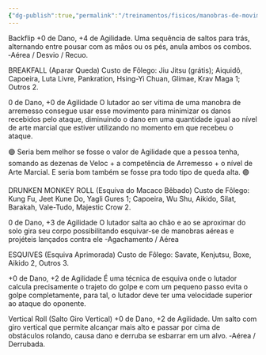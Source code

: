 ```yaml
---
{"dg-publish":true,"permalink":"/treinamentos/fisicos/manobras-de-movimento/"}
---
```


Backflip
+0 de Dano, +4 de Agilidade.
Uma sequência de saltos para trás, alternando entre pousar com as mãos ou os pés, anula ambos os combos.
‐Aérea / Desvio / Recuo.

BREAKFALL (Aparar Queda)
Custo de Fôlego:
Jiu Jitsu (grátis); Aiquidô, Capoeira, Luta Livre, Pankration, Hsing-Yi Chuan, Glimae, Krav Maga 1; Outros 2.

0 de Dano, +0 de Agilidade
O lutador ao ser vítima de uma manobra de arremesso consegue usar esse movimento para minimizar os danos recebidos pelo ataque, diminuindo o dano em uma quantidade igual ao nível de arte marcial que estiver utilizando no momento em que recebeu o ataque.

🟣 Seria bem melhor se fosse o valor de Agilidade que a pessoa tenha, somando as dezenas de Veloc + a competência de Arremesso + o nível de Arte Marcial. E seria bom também se fosse pra todo tipo de queda alta. 🟣

DRUNKEN MONKEY ROLL (Esquiva do Macaco Bêbado)
Custo de Fôlego:
Kung Fu, Jeet Kune Do, Yagli Gures 1; Capoeira, Wu Shu, Aikido, Silat, Barakah, Vale-Tudo, Majestic Crow 2.

0 de Dano, +3 de Agilidade
O lutador salta ao chão e ao se aproximar do solo gira seu corpo possibilitando esquivar-se de manobras aéreas e projéteis lançados contra ele
-Agachamento / Aérea

ESQUIVES (Esquiva Aprimorada)
Custo de Fôlego:
Savate, Kenjutsu, Boxe, Aikido 2, Outros 3.

+0 de Dano, +2 de Agilidade
É uma técnica de esquiva onde o lutador calcula precisamente o trajeto do golpe e com um pequeno passo evita o golpe completamente, para tal, o lutador deve ter uma velocidade superior ao ataque do oponente.

Vertical Roll (Salto Giro Vertical)
+0 de Dano, +2 de Agilidade.
Um salto com giro vertical que permite alcançar mais alto e passar por cima de obstáculos rolando, causa dano e derruba se esbarrar em um alvo.
‐Aérea / Derrubada.


<script src="https://giscus.app/client.js"
        data-repo="Pl1z3r/suvantagi-wiki"
        data-repo-id="R_kgDONYZixw"
        data-category="Wiki Comments"
        data-category-id="DIC_kwDONYZix84Ck34K"
        data-mapping="pathname"
        data-strict="1"
        data-reactions-enabled="1"
        data-emit-metadata="0"
        data-input-position="top"
        data-theme="preferred_color_scheme"
        data-lang="pt"
        data-loading="lazy"
        crossorigin="anonymous"
        async>
</script>
